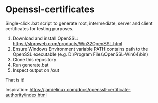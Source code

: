 # Openssl-certificates
Single-click .bat script to generate root, intermediate, server and client certificates for testing purposes.

1. Download and install OpenSSL: https://slproweb.com/products/Win32OpenSSL.html
2. Ensure Windows Environment variable PATH contains path to the OpenSSL executable (e.g. D:\Program Files\OpenSSL-Win64\bin)
3. Clone this repository
4. Run generate.bat
5. Inspect output on /out

That is it!

Inspiration: https://jamielinux.com/docs/openssl-certificate-authority/index.html
